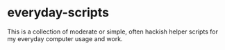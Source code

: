 # everyday-scripts
This is a collection of moderate or simple, often hackish helper scripts for my everyday computer usage and work.
